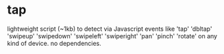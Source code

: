 # tap
 lightweight script (~1kb) to detect via Javascript events like 'tap' 'dbltap' 'swipeup' 'swipedown' 'swipeleft' 'swiperight' 'pan' 'pinch' 'rotate' on any kind of device. no dependencies.
